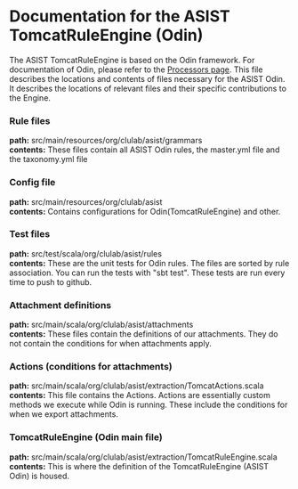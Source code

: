 # Documentation for the ASIST TomcatRuleEngine (Odin)

The ASIST TomcatRuleEngine is based on the Odin framework. For documentation of Odin, please refer to the [Processors page](https://clulab.github.io/processors/odin.html).
This file describes the locations and contents of files necessary for the ASIST Odin. It describes the locations of relevant files and their specific contributions to the Engine.

### Rule files
**path:** src/main/resources/org/clulab/asist/grammars <br>
**contents:**
These files contain all ASIST Odin rules, the master.yml file and the taxonomy.yml file

### Config file
**path:** src/main/resources/org/clulab/asist<br>
**contents:**
Contains configurations for Odin(TomcatRuleEngine) and other.

### Test files
**path:** src/test/scala/org/clulab/asist/rules<br>
**contents:**
These are the unit tests for Odin rules. The files are sorted by rule association. You can run the tests with "sbt test". These tests are run every time to push to github.

### Attachment definitions
**path:** src/main/scala/org/clulab/asist/attachments<br>
**contents:**
These files contain the definitions of our attachments. They do not contain the conditions for when attachments apply.

### Actions (conditions for attachments)
**path:** src/main/scala/org/clulab/asist/extraction/TomcatActions.scala<br>
**contents:**
This file contains the Actions. Actions are essentially custom methods we execute while Odin is running. These include the conditions for when we export attachments.

### TomcatRuleEngine (Odin main file)
**path:** src/main/scala/org/clulab/asist/extraction/TomcatRuleEngine.scala<br>
**contents:**
This is where the definition of the TomcatRuleEngine (ASIST Odin) is housed.